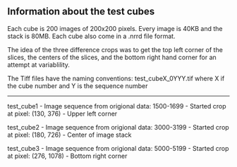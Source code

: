 ## Information about the test cubes

Each cube is 200 images of 200x200 pixels.
Every image is 40KB and the stack is 80MB.
Each cube also come in a .nrrd file format.

The idea of the three difference crops was to get the 
top left corner of the slices, the centers of the slices,
and the bottom right hand corner for an attempt at 
variablility.

The Tiff files have the naming conventions:
    test_cubeX_0YYY.tif
    where X if the cube number and Y is the sequence number


------------------------------------------------------------

test_cube1
    - Image sequence from origional data: 1500-1699
    - Started crop at pixel: (130, 376)
    - Upper left corner


test_cube2
    - Image sequence from origional data: 3000-3199
    - Started crop at pixel: (180, 726)
    - Center of image stack



test_cube3
    - Image sequence from origional data: 5000-5199
    - Started crop at pixel: (276, 1078)
    - Bottom right corner
